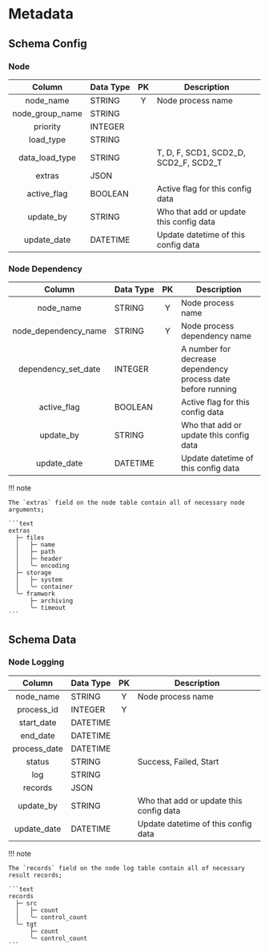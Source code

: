 # Metadata

## Schema Config

### Node

|     Column      | Data Type | PK | Description                             |
|:---------------:|-----------|:--:|-----------------------------------------|
|    node_name    | STRING    | Y  | Node process name                       |
| node_group_name | STRING    |    |                                         |
|    priority     | INTEGER   |    |                                         |
|    load_type    | STRING    |    |                                         |
| data_load_type  | STRING    |    | T, D, F, SCD1, SCD2_D, SCD2_F, SCD2_T   |
|     extras      | JSON      |    |                                         |
|   active_flag   | BOOLEAN   |    | Active flag for this config data        |
|    update_by    | STRING    |    | Who that add or update this config data |
|   update_date   | DATETIME  |    | Update datetime of this config data     |

### Node Dependency

|        Column        | Data Type | PK | Description                                                  |
|:--------------------:|-----------|:--:|--------------------------------------------------------------|
|      node_name       | STRING    | Y  | Node process name                                            |
| node_dependency_name | STRING    | Y  | Node process dependency name                                 |
| dependency_set_date  | INTEGER   |    | A number for decrease dependency process date before running |
|     active_flag      | BOOLEAN   |    | Active flag for this config data                             |
|      update_by       | STRING    |    | Who that add or update this config data                      |
|     update_date      | DATETIME  |    | Update datetime of this config data                          |


!!! note

    The `extras` field on the node table contain all of necessary node arguments;

    ```text
    extras
      ├─ files
      │   ├─ name
      │   ├─ path
      │   ├─ header
      │   ╰─ encoding
      ├─ storage
      │   ├─ system
      │   ╰─ container
      ╰─ framwork
          ├─ archiving
          ╰─ timeout
    ```

## Schema Data

### Node Logging

|    Column    | Data Type | PK | Description                             |
|:------------:|-----------|:--:|-----------------------------------------|
|  node_name   | STRING    | Y  | Node process name                       |
|  process_id  | INTEGER   | Y  |                                         |
|  start_date  | DATETIME  |    |                                         |
|   end_date   | DATETIME  |    |                                         |
| process_date | DATETIME  |    |                                         |
|    status    | STRING    |    | Success, Failed, Start                  |
|     log      | STRING    |    |                                         |
|   records    | JSON      |    |                                         |
|  update_by   | STRING    |    | Who that add or update this config data |
| update_date  | DATETIME  |    | Update datetime of this config data     |


!!! note

    The `records` field on the node log table contain all of necessary result records;

    ```text
    records
      ├─ src
      │   ├─ count
      │   ╰─ control_count
      ╰─ tgt
          ├─ count
          ╰─ control_count
    ```
